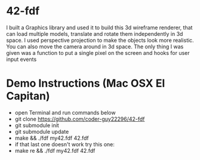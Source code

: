 # 42-fdf
I built a Graphics library and used it to build this 3d wireframe renderer, that can load multiple models, translate and rotate them independently in 3d space. I used perspective projection to make the objects look more realistic. You can also move the camera around in 3d space. The only thing I was given was a function to put a single pixel on the screen and hooks for user input events

# Demo Instructions (Mac OSX El Capitan)
- open Terminal and run commands below
- git clone https://github.com/coder-guy22296/42-fdf
- git submodule init
- git submodule update
- make && ./fdf my42.fdf 42.fdf
- if that last one doesn't work try this one:
- make re && ./fdf my42.fdf 42.fdf
